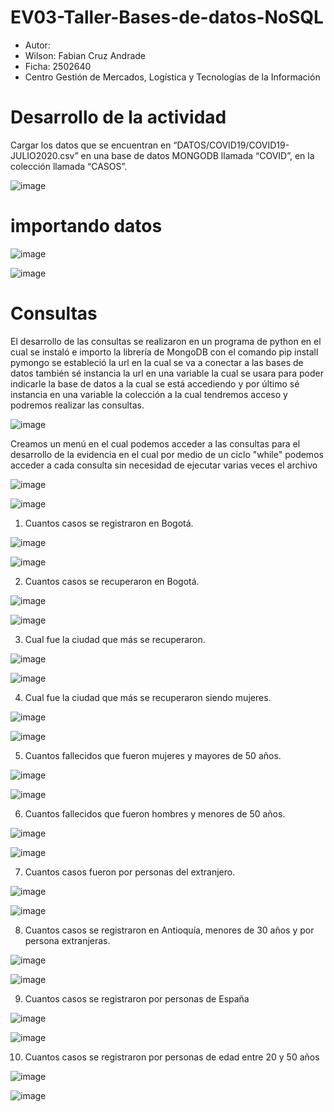 # EV03-Taller-Bases-de-datos-NoSQL
- Autor:
- Wilson: Fabian Cruz Andrade
- Ficha: 2502640
- Centro Gestión de Mercados, Logística y Tecnologías de la Información

# Desarrollo de la actividad

Cargar los datos que se encuentran en “DATOS/COVID19/COVID19-JULIO2020.csv” en una base de datos MONGODB llamada “COVID”, en la
colección llamada “CASOS”.

![image](https://user-images.githubusercontent.com/108008266/204658340-3775ed08-6e04-49a0-9b6b-134e9a726056.png)

# importando datos

![image](https://user-images.githubusercontent.com/108008266/204658731-910255c0-ed11-4790-bd55-6c666824bcbf.png)

![image](https://user-images.githubusercontent.com/108008266/204659366-77e3a7df-4d4a-4829-b27f-327642901e43.png)

# Consultas

El desarrollo de las consultas se realizaron en un programa de python en el cual se instaló e importo la librería de MongoDB con el comando pip install pymongo se estableció la url en la cual se va a conectar a las bases de datos también sé instancia la url en una variable la cual se usara para poder indicarle la base de datos a la cual se está accediendo y por último sé instancia en una variable la colección a la cual tendremos acceso y podremos realizar las consultas.

![image](https://user-images.githubusercontent.com/108008266/204684946-268214ea-c270-4f03-90fe-6626b47996b2.png)

Creamos un menú en el cual podemos acceder a las consultas para el desarrollo de la evidencia en el cual 
por medio de un ciclo "while" podemos acceder a cada consulta sin necesidad de ejecutar varias veces el archivo

![image](https://user-images.githubusercontent.com/108008266/204685196-64fcfafc-a65f-4aff-8aa4-3c17b0b6974f.png)


![image](https://user-images.githubusercontent.com/108008266/204685426-dc643443-059b-48a7-9b2e-653f1a2e600a.png)



1. Cuantos casos se registraron en Bogotá.

![image](https://user-images.githubusercontent.com/108008266/204687289-d6ed80dd-48b1-4098-9aa9-4d3e2baf970a.png)


![image](https://user-images.githubusercontent.com/108008266/204686647-f0db9b9c-0a90-493a-a32c-e0dac7fbcac8.png)


2. Cuantos casos se recuperaron en Bogotá.

![image](https://user-images.githubusercontent.com/108008266/204687332-2629902c-63ec-4d8d-b79a-88677f59880e.png)


![image](https://user-images.githubusercontent.com/108008266/204686696-91907fe4-9461-42a8-b241-f96d27a23212.png)


3. Cual fue la ciudad que más se recuperaron.

![image](https://user-images.githubusercontent.com/108008266/204687380-3207fd61-4d4e-42f6-a9e5-b723c4dc2b2b.png)


![image](https://user-images.githubusercontent.com/108008266/204686740-bda64f2e-fa05-4844-ab96-bad35a2618ae.png)


4. Cual fue la ciudad que más se recuperaron siendo mujeres.

![image](https://user-images.githubusercontent.com/108008266/204687435-c01b3c05-514b-454a-aeb0-711da2798c93.png)


![image](https://user-images.githubusercontent.com/108008266/204686782-87ed7cb3-4ba9-441a-82aa-41247a4d7561.png)


5. Cuantos fallecidos que fueron mujeres y mayores de 50 años.

![image](https://user-images.githubusercontent.com/108008266/204687491-24dce94b-d184-42e4-865a-12c287f75802.png)


![image](https://user-images.githubusercontent.com/108008266/204686837-2dbc5523-9f79-401c-aa0d-8d267df53675.png)


6. Cuantos fallecidos que fueron hombres y menores de 50 años.

![image](https://user-images.githubusercontent.com/108008266/204687539-d78d5360-6c97-4697-ab72-8027cc53c026.png)


![image](https://user-images.githubusercontent.com/108008266/204686885-57e5cfd6-2a86-41dd-a435-d700f9bc367f.png)


7. Cuantos casos fueron por personas del extranjero.

![image](https://user-images.githubusercontent.com/108008266/204687587-77d3f1dd-196b-4587-afe3-432af6ec91bd.png)


![image](https://user-images.githubusercontent.com/108008266/204686944-9c338efa-88bf-4227-8489-f791f1026905.png)


8. Cuantos casos se registraron en Antioquía, menores de 30 años y por persona extranjeras.

![image](https://user-images.githubusercontent.com/108008266/204687625-c4253166-83de-4aab-a702-4e50064ba84f.png)


![image](https://user-images.githubusercontent.com/108008266/204687024-ad9026f6-7f7b-46cd-9f65-c9122c65c9e9.png)


9. Cuantos casos se registraron por personas de España

![image](https://user-images.githubusercontent.com/108008266/204687662-874b7014-26d1-4a93-b8c2-bbe8125bd0ce.png)


![image](https://user-images.githubusercontent.com/108008266/204687083-a130bcca-3347-4f82-b5d6-4d0d4d6c05a1.png)


10. Cuantos casos se registraron por personas de edad entre 20 y 50 años

![image](https://user-images.githubusercontent.com/108008266/204687694-d0ebfed2-94db-470c-9460-66d1bf447c3a.png)


![image](https://user-images.githubusercontent.com/108008266/204687152-3b58279f-8fa7-456b-894f-42d257c4423b.png)
